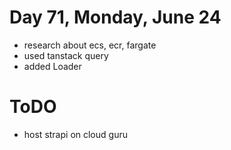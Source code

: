 # Day 71, Monday, June 24

- research about ecs, ecr, fargate
- used tanstack query
- added Loader

# ToDO
- host strapi on cloud guru